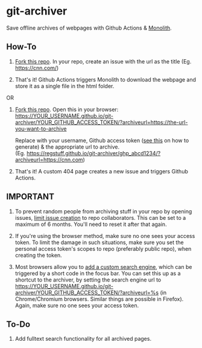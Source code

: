 # git-archiver
Save offline archives of webpages with Github Actions & [Monolith](https://github.com/Y2Z/monolith).

## How-To
1. [Fork this repo](https://github.com/regstuff/git-archiver/fork). In your repo, create an issue with the url as the title (Eg. https://cnn.com/)

2. That's it! Github Actions triggers Monolith to download the webpage and store it as a single file in the html folder.

OR
1. [Fork this repo](https://github.com/regstuff/git-archiver/fork). Open this in your browser: https://YOUR_USERNAME.github.io/git-archiver/YOUR_GITHUB_ACCESS_TOKEN/?archiveurl=https://the-url-you-want-to-archive
   
   Replace with your username, Github access token ([see this](https://docs.github.com/en/authentication/keeping-your-account-and-data-secure/creating-a-personal-access-token) on how to generate) & the appropriate url to archive.  
   (Eg. https://regstuff.github.io/git-archiver/ghp_abcd1234/?archiveurl=https://cnn.com)

2. That's it! A custom 404 page creates a new issue and triggers Github Actions.

## IMPORTANT
1. To prevent random people from archiving stuff in your repo by opening issues, [limit issue creation](https://docs.github.com/en/communities/moderating-comments-and-conversations/limiting-interactions-in-your-repository) to repo collaborators. This can be set to a maximum of 6 months. You'll need to reset it after that again.

2. If you're using the browser method, make sure no one sees your access token. To limit the damage in such situations, make sure you set the personal access token's scopes to repo (preferably public repo), when creating the token.

3. Most browsers allow you to [add a custom search engine](https://support.google.com/chrome/answer/95426?hl=en), which can be triggered by a short code in the focus bar. You can set this up as a shortcut to the archiver, by setting the search engine url to https://YOUR_USERNAME.github.io/git-archiver/YOUR_GITHUB_ACCESS_TOKEN/?archiveurl=%s (in Chrome/Chromium browsers. Similar things are possible in Firefox). Again, make sure no one sees your access token.

## To-Do
1. Add fulltext search functionality for all archived pages.
